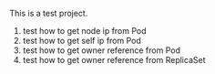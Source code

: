 This is a test project.
1. test how to get node ip from Pod
2. test how to get self ip from Pod
3. test how to get owner reference from Pod
4. test how to get owner reference from ReplicaSet